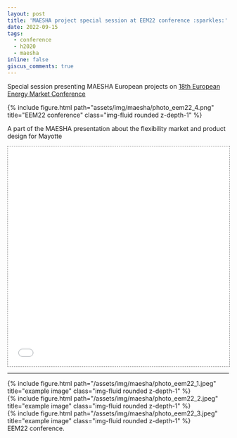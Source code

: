 ```yaml
---
layout: post
title: 'MAESHA project special session at EEM22 conference :sparkles:'
date: 2022-09-15
tags:
  - conference
  - h2020
  - maesha
inline: false
giscus_comments: true
---
```


Special session presenting MAESHA European projects on [18th European Energy Market Conference](https://www.eem22.eu/special-sessions/maesha/)

<div class="row">
    <div class="col-sm mt-3 mt-md-0">
        {% include figure.html path="assets/img/maesha/photo_eem22_4.png" title="EEM22 conference" class="img-fluid rounded z-depth-1" %}
    </div>
</div>

A part of the MAESHA presentation about the flexibility market and product design for Mayotte

<div class="l-page">
  <iframe src="{{ '/assets/files/conferences/eem22.pdf' | relative_url }}" frameborder='0' scrolling='no' height="500px" width="100%" style="border: 1px dashed grey;"></iframe>
</div>

*** 

<div class="row">
    <div class="col-sm mt-3 mt-md-0">
        {% include figure.html path="/assets/img/maesha/photo_eem22_1.jpeg" title="example image" class="img-fluid rounded z-depth-1" %}
    </div>
    <div class="col-sm mt-3 mt-md-0">
        {% include figure.html path="/assets/img/maesha/photo_eem22_2.jpeg" title="example image" class="img-fluid rounded z-depth-1" %}
    </div>
    <div class="col-sm mt-3 mt-md-0">
        {% include figure.html path="/assets/img/maesha/photo_eem22_3.jpeg" title="example image" class="img-fluid rounded z-depth-1" %}
    </div>
</div>
<div class="caption">
    EEM22 conference.
</div>
